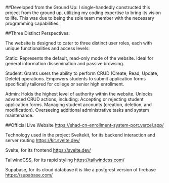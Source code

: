 ##Developed from the Ground Up:
I single-handedly constructed this project from the ground up, utilizing my coding expertise to bring its vision to life. This was due to being the sole team member with the necessary programming capabilities.

##Three Distinct Perspectives:

The website is designed to cater to three distinct user roles, each with unique functionalities and access levels:

Static:
Represents the default, read-only mode of the website. Ideal for general information dissemination and passive browsing.

Student:
Grants users the ability to perform CRUD (Create, Read, Update, Delete) operations. Empowers students to submit application forms specifically tailored for college or senior high enrollment.

Admin:
Holds the highest level of authority within the website. Unlocks advanced CRUD actions, including: Accepting or rejecting student application forms. Managing student accounts (creation, deletion, and modification). Overseeing additional administrative tasks and system maintenance.

##Official Live Website
https://shad-cn-enrollment-system-port.vercel.app/

Technology used in the project
Sveltekit, for its backend interaction and server routing https://kit.svelte.dev/

Svelte, for its frontend https://svelte.dev/

TailwindCSS, for its rapid styling https://tailwindcss.com/

Supabase, for its cloud database it is like a postgrest version of firebase https://supabase.com/